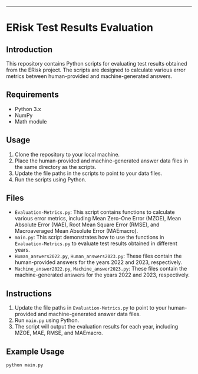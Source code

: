 ---

# ERisk Test Results Evaluation

## Introduction
This repository contains Python scripts for evaluating test results obtained from the ERisk project. The scripts are designed to calculate various error metrics between human-provided and machine-generated answers.

## Requirements
- Python 3.x
- NumPy
- Math module

## Usage
1. Clone the repository to your local machine.
2. Place the human-provided and machine-generated answer data files in the same directory as the scripts.
3. Update the file paths in the scripts to point to your data files.
4. Run the scripts using Python.

## Files
- `Evaluation-Metrics.py`: This script contains functions to calculate various error metrics, including Mean Zero-One Error (MZOE), Mean Absolute Error (MAE), Root Mean Square Error (RMSE), and Macroaveraged Mean Absolute Error (MAEmacro).
- `main.py`: This script demonstrates how to use the functions in `Evaluation-Metrics.py` to evaluate test results obtained in different years.
- `Human_answers2022.py`, `Human_answers2023.py`: These files contain the human-provided answers for the years 2022 and 2023, respectively.
- `Machine_answer2022.py`, `Machine_answer2023.py`: These files contain the machine-generated answers for the years 2022 and 2023, respectively.

## Instructions
1. Update the file paths in `Evaluation-Metrics.py` to point to your human-provided and machine-generated answer data files.
2. Run `main.py` using Python.
3. The script will output the evaluation results for each year, including MZOE, MAE, RMSE, and MAEmacro.

## Example Usage
```bash
python main.py
```
